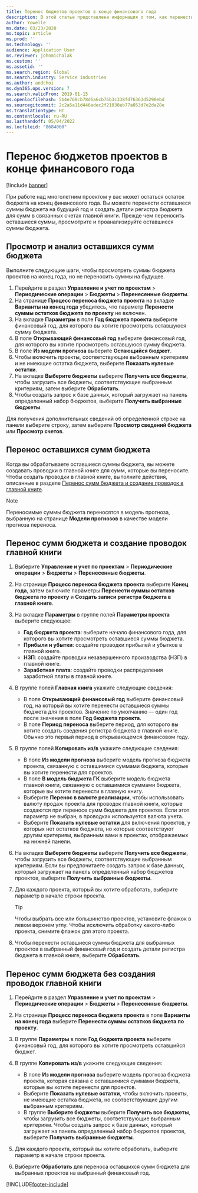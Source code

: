 ```yaml
---
title: Перенос бюджетов проектов в конце финансового года
description: В этой статье представлена информация о том, как перенести оставшиеся бюджетные суммы в будущие годы и создать сведения о регистре бюджета.
author: Yowelle
ms.date: 03/23/2020
ms.topic: article
ms.prod: ''
ms.technology: ''
audience: Application User
ms.reviewer: johnmichalak
ms.custom: ''
ms.assetid: ''
ms.search.region: Global
ms.search.industry: Service industries
ms.author: andchoi
ms.dyn365.ops.version: 7
ms.search.validFrom: 2019-01-15
ms.openlocfilehash: 5b4e768cb78d6a6cb76b3c338fd76363d5290ebd
ms.sourcegitcommit: 2c2a5a11d446adec2f21030ab77a053d7e2da28e
ms.translationtype: HT
ms.contentlocale: ru-RU
ms.lasthandoff: 05/04/2022
ms.locfileid: "8684060"
---
```

# <a name="transfer-project-budgets-at-fiscal-year-end"></a>Перенос бюджетов проектов в конце финансового года

[!include [banner](../includes/banner.md)]

При работе над многолетним проектом у вас может остаться остаток бюджета на конец финансового года. Вы можете перенести оставшиеся суммы бюджета на будущий год и создать детали регистра бюджета для сумм в связанных счетах главной книги. Прежде чем переносить оставшиеся суммы, просмотрите и проанализируйте оставшиеся суммы бюджета.

## <a name="review-and-analyze-remaining-budget-amounts"></a>Просмотр и анализ оставшихся сумм бюджета

Выполните следующие шаги, чтобы просмотреть суммы бюджета проектов на конец года, но не переносить суммы на будущее.

1. Перейдите в раздел **Управление и учет по проектам** > **Периодические операции** > **Бюджеты** > **Перенесенные бюджеты**. 
2. На странице **Процесс переноса бюджета проекта** на вкладке **Варианты на конец года** убедитесь, что параметр **Перенести суммы остатков бюджета по проекту** не включен.
3. На вкладке **Параметры** в поле **Год бюджета проекта** выберите финансовый год, для которого вы хотите просмотреть оставшуюся сумму бюджета. 
4. В поле **Открывающий финансовый год** выберите финансовый год, для которого вы хотите просмотреть оставшуюся сумму бюджета. 
5. В поле **Из модели прогноза** выберите **Остающийся бюджет**. 
6. Чтобы включить проекты, соответствующие выбранным критериям и не имеющие остатка бюджета, выберите **Показать нулевые остатки**.  
7. На вкладке **Выберите бюджеты** выберите **Получить все бюджеты**, чтобы загрузить все бюджеты, соответствующие выбранным критериям, затем выберите **Обработать**. 
8. Чтобы создать запрос к базе данных, который загружает на панель определенный набор бюджетов, выберите **Получить выбранные бюджеты**.

Для получения дополнительных сведений об определенной строке на панели выберите строку, затем выберите **Просмотр сведений бюджета** или **Просмотр счетов**.

## <a name="carry-forward-remaining-budget-amounts"></a>Перенос оставшихся сумм бюджета 

Когда вы обрабатываете оставшиеся суммы бюджета, вы можете создавать проводки в главной книге для сумм, которые вы переносите. Чтобы создать проводки в главной книге, выполните действия, описанные в разделе [Перенос сумм бюджета и создание проводок в главной книге](#carry-forward). 

> [!NOTE]
> Переносимые суммы бюджета переносятся в модель прогноза, выбранную на странице **Модели прогнозов** в качестве модели прогноза переноса.  

## <a name="carry-forward-budget-amounts-and-create-general-ledger-transactions"></a><a name="carry-forward"></a>Перенос сумм бюджета и создание проводок главной книги

1.  Выберите **Управление и учет по проектам** > **Периодические операции** > **Бюджеты** > **Перенесенные бюджеты**. 
2. На странице **Процесс переноса бюджета проекта** выберите **Конец года**, затем включите параметры **Перенести суммы остатков бюджета по проекту** и **Создать записи регистра бюджета в главной книге**. 
3. На вкладке **Параметры** в группе полей **Параметры проекта** выберите следующее:

   - **Год бюджета проекта**: выберите начало финансового года, для которого вы хотите просмотреть оставшиеся суммы бюджета. 
   - **Прибыли и убытки**: создайте проводки прибылей и убытков в главной книге. 
   -  **НЗП**: создайте проводки незавершенного производства (НЗП) в главной книге.
   -  **Заработная плата**: создайте проводки распределения заработной платы в главной книге. 

5. В группе полей **Главная книга** укажите следующие сведения: 

   - В поле **Открывающий финансовый год** выберите финансовый год, на который вы хотите перенести оставшиеся суммы бюджета для проектов. Значение по умолчанию — один год после значения в поле **Год бюджета проекта**.
   -  В поле **Период переноса** выберите период, для которого вы хотите создать сведения регистра бюджета в главной книге. Обычно это первый период в открывающемся финансовом году.

6. В группе полей **Копировать из/в** укажите следующие сведения:

   - В поле **Из модели прогноза** выберите модель прогноза бюджета проекта, связанную с оставшимися суммами бюджета, которые вы хотите перенести для проектов. 
   - В поле **В модель бюджета ГК** выберите модель бюджета главной книги, связанную с оставшимися суммами бюджета, которые вы хотите перенести в главную книгу. 
   -  Выберите **Перенос в валюте реализации**, чтобы использовать валюту продаж проекта для проводок главной книги, которые создаются при переносе сумм бюджета для проектов. Если этот параметр не выбран, в проводках используется валюта учета. 
   -  Выберите **Показать нулевые остатки** для включения проектов, у которых нет остатков бюджета, но которые соответствуют другим критериям, выбранным вами в проектах, отображаемых на нижней панели.

7. На вкладке **Выберите бюджеты** выберите **Получить все бюджеты**, чтобы загрузить все бюджеты, соответствующие выбранным критериям. Если вы предпочитаете создать запрос к базе данных, который загружает на панель определенный набор бюджетов проектов, выберите **Получить выбранные бюджеты**.
8. Для каждого проекта, который вы хотите обработать, выберите параметр в начале строки проекта.

    > [!TIP]
    > Чтобы выбрать все или большинство проектов, установите флажок в левом верхнем углу. Чтобы исключить обработку какого-либо проекта, снимите флажок для этого проекта.

9. Чтобы перенести оставшиеся суммы бюджета для выбранных проектов в выбранный финансовый год и создать детали регистра бюджета в главной книге, выберите **Обработать**.

## <a name="carry-forward-budget-amounts-without-creating-general-ledger-transactions"></a>Перенос сумм бюджета без создания проводок главной книги

1. Перейдите в раздел **Управление и учет по проектам** > **Периодические операции** > **Бюджеты** > **Перенесенные бюджеты**.
2. На странице **Процесс переноса бюджета проекта** в поле **Варианты на конец года** выберите **Перенести суммы остатков бюджета по проекту**.
3. В группе **Параметры** в поле **Год бюджета проекта** выберите финансовый год, для которого вы хотите просмотреть оставшийся бюджет.
4. В группе **Копировать из/в** укажите следующие сведения:

   - В поле **Из модели прогноза** выберите модель прогноза бюджета проекта, которая связана с оставшимися суммами бюджета, которые вы хотите перенести для проектов. 
   - Выберите **Показать нулевые остатки**, чтобы включить проекты, не имеющие остатка бюджета, но соответствующие другим выбранным критериям.
   - В группе **Выберите бюджеты** выберите **Получить все бюджеты**, чтобы загрузить все бюджеты, соответствующие выбранным критериям. Чтобы создать запрос к базе данных, который загружает на панель определенный набор бюджетов проектов, выберите **Получить выбранные бюджеты**.

5. Для каждого проекта, который вы хотите обработать, выберите параметр в начале строки проекта. 
6. Выберите **Обработать** для переноса оставшихся сумм бюджета для выбранных проектов на выбранный финансовый год.



[!INCLUDE[footer-include](../includes/footer-banner.md)]
